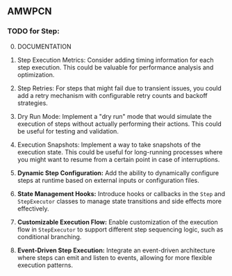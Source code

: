 ## AMWPCN

### TODO for Step:

0. DOCUMENTATION

1. Step Execution Metrics: Consider adding timing information for each step
   execution. This could be valuable for performance analysis and optimization.

2. Step Retries: For steps that might fail due to transient issues, you could
   add a retry mechanism with configurable retry counts and backoff strategies.

3. Dry Run Mode: Implement a "dry run" mode that would simulate the execution of
   steps without actually performing their actions. This could be useful for
   testing and validation.

4. Execution Snapshots: Implement a way to take snapshots of the execution
   state. This could be useful for long-running processes where you might want
   to resume from a certain point in case of interruptions.

5. **Dynamic Step Configuration:** Add the ability to dynamically configure
   steps at runtime based on external inputs or configuration files.

6. **State Management Hooks:** Introduce hooks or callbacks in the `Step` and
   `StepExecutor` classes to manage state transitions and side effects more
   effectively.

7. **Customizable Execution Flow:** Enable customization of the execution flow
   in `StepExecutor` to support different step sequencing logic, such as
   conditional branching.

8. **Event-Driven Step Execution:** Integrate an event-driven architecture where
   steps can emit and listen to events, allowing for more flexible execution
   patterns.
